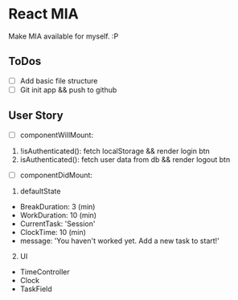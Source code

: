 # React MIA  

Make MIA available for myself. :P

## ToDos
- [ ] Add basic file structure
- [ ] Git init app && push to github

## User Story
- [ ] componentWillMount:
1. !isAuthenticated(): fetch localStorage && render login btn
2. isAuthenticated(): fetch user data from db && render logout btn

- [ ] componentDidMount:
1. defaultState
- BreakDuration: 3 (min)
- WorkDuration: 10 (min)
- CurrentTask: 'Session'
- ClockTime: 10 (min)
- message: 'You haven't worked yet. Add a new task to start!'

2. UI
- TimeController
- Clock
- TaskField

